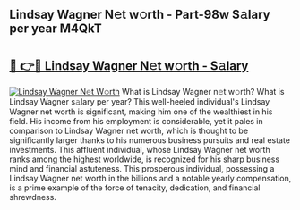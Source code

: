 ## Lindsay Wagner N𝚎t w𝚘rth - Part-98w S𝚊lary per year M4QkT

# <h2><a href="http://gc0oer.nevu.top/?p=Lindsay+Wagner">🔗 👉🔴 Lindsay Wagner N𝚎t w𝚘rth - S𝚊lary</a></h2>

[![Lindsay Wagner N𝚎t W𝚘rth](https://i.imgur.com/Oavwk0R.jpeg)](http://gc0oer.nevu.top/?p=Lindsay+Wagner)
What is Lindsay Wagner n𝚎t w𝚘rth? What is Lindsay Wagner s𝚊lary per year?
This well-heeled individual's Lindsay Wagner net worth is significant, making him one of the wealthiest in his field. His income from his employment is considerable, yet it pales in comparison to Lindsay Wagner net worth, which is thought to be significantly larger thanks to his numerous business pursuits and real estate investments. This affluent individual, whose Lindsay Wagner net worth ranks among the highest worldwide, is recognized for his sharp business mind and financial astuteness. This prosperous individual, possessing a Lindsay Wagner net worth in the billions and a notable yearly compensation, is a prime example of the force of tenacity, dedication, and financial shrewdness.
